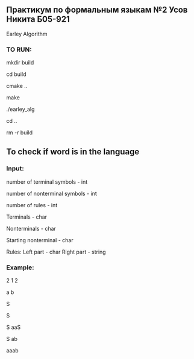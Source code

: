 ## Практикум по формальным языкам №2 Усов Никита Б05-921


Earley Algorithm


### TO RUN:

mkdir build

cd build

cmake ..

make

./earley_alg

cd ..

rm -r build

## To check if word is in the language
### Input:
number of terminal symbols - int

number of nonterminal symbols - int

number of rules - int

Terminals - char

Nonterminals - char

Starting nonterminal - char

Rules: Left part - char Right part - string

### Example:

2 1 2

a b

S

S

S aaS

S ab

aaab
